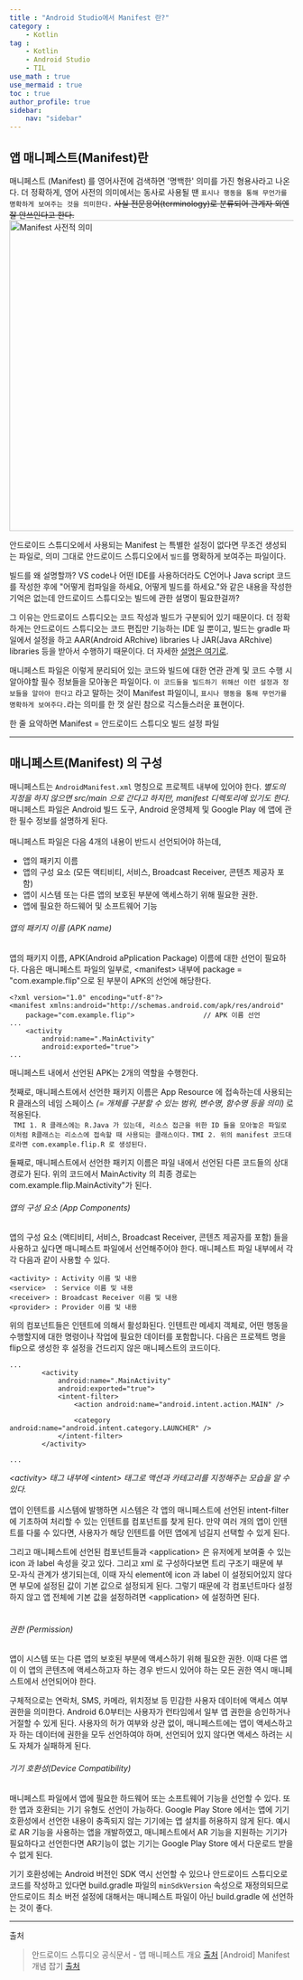 ```yaml
---
title : "Android Studio에서 Manifest 란?"
category :
    - Kotlin
tag : 
    - Kotlin
    - Android Studio
    - TIL
use_math : true
use_mermaid : true
toc : true
author_profile: true
sidebar:
    nav: "sidebar"
---
```


## 앱 매니페스트(Manifest)란 
매니페스트 (Manifest) 를 영어사전에 검색하면 '명백한' 의미를 가진 형용사라고 나온다. 더 정확하게, 영어 사전의 의미에서는 동사로 사용될 땐 `표시나 행동을 통해 무언가를 명확하게 보여주는 것을 의미한다.` ~~사실 전문용어(terminology)로 분류되어 관계자 외엔 잘 안쓰인다고 한다.~~
<img width="550" alt="Manifest 사전적 의미" src="https://user-images.githubusercontent.com/80164141/125058672-7af5e500-e0e5-11eb-8049-a209cb612a1a.png">  

안드로이드 스튜디오에서 사용되는 Manifest 는 특별한 설정이 없다면 무조건 생성되는 파일로, 의미 그대로 안드로이드 스튜디오에서 `빌드`를 명확하게 보여주는 파일이다.  

빌드를 왜 설명할까? VS code나 어떤 IDE를 사용하더라도 C언어나 Java script 코드를 작성한 후에 "어떻게 컴파일을 하세요, 어떻게 빌드를 하세요."와 같은 내용을 작성한 기억은 없는데 안드로이드 스튜디오는 빌드에 관한 설명이 필요한걸까?  

그 이유는 안드로이드 스튜디오는 코드 작성과 빌드가 구분되어 있기 때문이다. 더 정확하게는 안드로이드 스튜디오는 코드 편집만 기능하는 IDE 일 뿐이고, 빌드는 gradle 파일에서 설정을 하고 AAR(Android ARchive) libraries 나 JAR(Java ARchive) libraries 등을 받아서 수행하기 때문이다. 더 자세한 [설명은 여기로]().  

매니페스트 파일은 이렇게 분리되어 있는 코드와 빌드에 대한 연관 관계 및 코드 수행 시 알아야할 필수 정보들을 모아놓은 파일이다. `이 코드들을 빌드하기 위해선 이런 설정과 정보들을 알아야 한다고` 라고 말하는 것이 Manifest 파일이니, `표시나 행동을 통해 무언가를 명확하게 보여주다.`라는 의미를 한 껏 살린 참으로 긱스들스러운 표현이다.  

한 줄 요약하면 Manifest = 안드로이드 스튜디오 빌드 설정 파일

---
## 매니페스트(Manifest) 의 구성
매니페스트는 `AndroidManifest.xml` 명칭으로 프로젝트 내부에 있어야 한다. _별도의 지정을 하지 않으면 src/main 으로 간다고 하지만, manifest 디렉토리에 있기도 한다._ 매니페스트 파일은 Android 빌드 도구, Android 운영체제 및 Google Play 에 앱에 관한 필수 정보를 설명하게 된다.  
<br/>
매니페스트 파일은 다음 4개의 내용이 반드시 선언되어야 하는데,
* 앱의 패키지 이름  
* 앱의 구성 요소 (모든 액티비티, 서비스, Broadcast Receiver, 콘텐츠 제공자 포함)  
* 앱이 시스템 또는 다른 앱의 보호된 부분에 액세스하기 위해 필요한 권한.  
* 앱에 필요한 하드웨어 및 소프트웨어 기능  

###### 앱의 패키지 이름 (APK name)

앱의 패키지 이름, APK(Android aPplication Package) 이름에 대한 선언이 필요하다.
다음은 매니페스트 파일의 일부로, \<manifest\> 내부에 package = "com.example.flip"으로 된 부분이 APK의 선언에 해당한다.

```
<?xml version="1.0" encoding="utf-8"?>
<manifest xmlns:android="http://schemas.android.com/apk/res/android"
    package="com.example.flip">                 // APK 이름 선언
...
    <activity
        android:name=".MainActivity"
        android:exported="true">
...
```

매니페스트 내에서 선언된 APK는 2개의 역할을 수행한다.  

첫째로, 매니페스트에서 선언한 패키지 이름은 App Resource 에 접속하는데 사용되는 R 클래스의 네임 스페이스 _(= 개체를 구분할 수 있는 범위, 변수명, 함수명 등을 의미)_ 로 적용된다.  
` TMI 1. R 클래스에는 R.Java 가 있는데, 리소스 접근을 위한 ID 들을 모아놓은 파일로 이처럼 R클래스는 리소스에 접속할 때 사용되는 클래스이다.`
` TMI 2. 위의 manifest 코드대로라면 com.example.flip.R 로 생성된다. `

둘째로, 매니페스트에서 선언한 패키지 이름은 파일 내에서 선언된 다른 코드들의 상대경로가 된다. 위의 코드에서 MainActivity 의 최종 경로는 com.example.flip.MainActivity"가 된다.

###### 앱의 구성 요소 (App Components)
앱의 구성 요소 (액티비티, 서비스, Broadcast Receiver, 콘텐츠 제공자를 포함) 들을 사용하고 싶다면 매니페스트 파일에서 선언해주어야 한다. 매니페스트 파일 내부에서 각각 다음과 같이 사용할 수 있다.
```
<activity> : Activity 이름 및 내용
<service>  : Service 이름 및 내용
<receiver> : Broadcast Receiver 이름 및 내용
<provider> : Provider 이름 및 내용
```

위의 컴포넌트들은 인텐트에 의해서 활성화된다. 인텐트란 메세지 객체로, 어떤 행동을 수행할지에 대한 명령이나 작업에 필요한 데이터를 포함합니다. 다음은 프로젝트 명을 flip으로 생성한 후 설정을 건드리지 않은 매니페스트의 코드이다.
```
...
        <activity
            android:name=".MainActivity"
            android:exported="true">
            <intent-filter>
                <action android:name="android.intent.action.MAIN" />

                <category android:name="android.intent.category.LAUNCHER" />
            </intent-filter>
        </activity>
        
...
```
_\<activity\> 태그 내부에 \<intent\> 태그로 액션과 카테고리를 지정해주는 모습을 알 수 있다._  
<br/>
앱이 인텐트를 시스템에 발행하면 시스템은 각 앱의 매니페스트에 선언된 intent-filter 에 기초하여 처리할 수 있는 인텐트를 컴포넌트를 찾게 된다.  만약 여러 개의 앱이 인텐트를 다룰 수 있다면, 사용자가 해당 인텐트를 어떤 앱에게 넘길지 선택할 수 있게 된다.
 
그리고 매니페스트에 선언된 컴포넌트들과 \<application\> 은 유저에게 보여줄 수 있는 icon 과 label 속성을 갖고 있다. 그리고 xml 로 구성하다보면 트리 구조기 때문에 부모-자식 관계가 생기되는데, 이때 자식 element에 icon 과 label 이 설정되어있지 않다면 부모에 설정된 값이 기본 값으로 설정되게 된다. 그렇기 때문에 각 컴포넌트마다 설정하지 않고 앱 전체에 기본 값을 설정하려면 \<application\> 에 설정하면 된다.  
<br/>

###### 권한 (Permission)
앱이 시스템 또는 다른 앱의 보호된 부분에 액세스하기 위해 필요한 권한. 이때 다른 앱이 이 앱의 콘텐츠에 액세스하고자 하는 경우 반드시 있어야 하는 모든 권한 역시 매니페스트에서 선언되어야 한다.  

구체적으로는 연락처, SMS, 카메라, 위치정보 등 민감한 사용자 데이터에 액세스 여부 권한을 의미한다. Android 6.0부터는 사용자가 런타임에서 일부 앱 권한을 승인하거나 거절할 수 있게 된다. 사용자의 허가 여부와 상관 없이, 매니페스트에는 앱이 액세스하고자 하는 데이터에 권한을 모두 선언하여야 하며, 선언되어 있지 않다면 액세스 하려는 시도 자체가 실패하게 된다.
<br/>

###### 기기 호환성(Device Compatibility)
매니페스트 파일에서 앱에 필요한 하드웨어 또는 소프트웨어 기능을 선언할 수 있다. 또한 앱과 호환되는 기기 유형도 선언이 가능하다. Google Play Store 에서는 앱에 기기 호환성에서 선언한 내용이 충족되지 않는 기기에는 앱 설치를 허용하지 않게 된다. 예시로 AR 기능을 사용하는 앱을 개발하였고, 매니페스트에서 AR 기능을 지원하는 기기가 필요하다고 선언한다면 AR기능이 없는 기기는 Google Play Store 에서 다운로드 받을 수 없게 된다.  

기기 호환성에는 Android 버전인 SDK 역시 선언할 수 있으나 안드로이드 스튜디오로 코드를 작성하고 있다면 build.gradle 파일의 `minSdkVersion` 속성으로 재정의되므로 안드로이드 최소 버전 설정에 대해서는 매니페스트 파일이 아닌 build.gradle 에 선언하는 것이 좋다.  
 
--- 

출처
>안드로이드 스튜디오 공식문서 - 앱 매니페스트 개요 [출처](https://developer.android.com/guide/topics/manifest/manifest-intro?hl=ko)
>[Android] Manifest 개념 잡기 [출처](https://readystory.tistory.com/187?category=861095)
